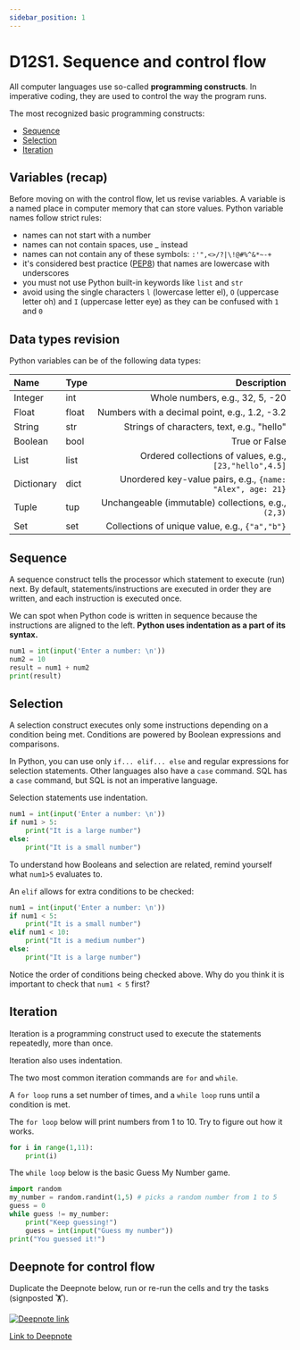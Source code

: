 ```yaml
---
sidebar_position: 1
---
```


# D12S1. Sequence and control flow

All computer languages use so-called **programming constructs**. In imperative coding, they are used to control the way the program runs.

The most recognized basic programming constructs:

- [Sequence](#sequence)
- [Selection](#selection)
- [Iteration](#iteration)

## Variables (recap)

Before moving on with the control flow, let us revise variables.
A variable is a named place in computer memory that can store values.
Python variable names follow strict rules:

- names can not start with a number
- names can not contain spaces, use _ instead
- names can not contain any of these symbols: `:'",<>/?|\!@#%^&*~-+`
- it's considered best practice ([PEP8](https://www.python.org/dev/peps/pep-0008/#function-and-variable-names)) that names are lowercase with underscores
- you must not use Python built-in keywords like `list` and `str`
- avoid using the single characters `l` (lowercase letter el), `O` (uppercase letter oh) and `I` (uppercase letter eye) as they can be confused with `1` and `0`

## Data types revision

Python variables can be of the following data types:

| Name | Type | Description |
| :- | :- | -: |
| Integer  | int | Whole numbers, e.g., 32, 5, -20  |
| Float  | float | Numbers with a decimal point, e.g., 1.2, -3.2 |
| String  | str | Strings of characters, text, e.g., "hello" |
| Boolean  | bool | True or False |
| List  | list | Ordered collections of values, e.g., `[23,"hello",4.5]` |
| Dictionary  | dict | Unordered key-value pairs, e.g., `{name: "Alex", age: 21}` |
| Tuple  | tup | Unchangeable (immutable) collections, e.g., `(2,3)`|
| Set  | set | Collections of unique value, e.g., `{"a","b"}`|

## Sequence

A sequence construct tells the processor which statement to execute (run) next. By default, statements/instructions are executed in order they are written, and each instruction is executed once.

We can spot when Python code is written in sequence because the instructions are aligned to the left. **Python uses indentation as a part of its syntax.**

```python
num1 = int(input('Enter a number: \n'))
num2 = 10
result = num1 + num2
print(result)
```

## Selection

A selection construct executes only some instructions depending on a condition being met. Conditions are powered by Boolean expressions and comparisons.

In Python, you can use only `if... elif... else` and regular expressions for selection statements. Other languages also have a `case` command. SQL has a `case` command, but SQL is not an imperative language.

Selection statements use indentation.

```python
num1 = int(input('Enter a number: \n'))
if num1 > 5:
    print("It is a large number")
else:
    print("It is a small number")
```

To understand how Booleans and selection are related, remind yourself what `num1>5` evaluates to.

An `elif` allows for extra conditions to be checked:

```python
num1 = int(input('Enter a number: \n'))
if num1 < 5:
    print("It is a small number")
elif num1 < 10:
    print("It is a medium number")
else:
    print("It is a large number")
```

Notice the order of conditions being checked above. Why do you think it is important to check that `num1 < 5` first?

## Iteration

Iteration is a programming construct used to execute the statements repeatedly, more than once.

Iteration also uses indentation.

The two most common iteration commands are `for` and `while`.

A `for loop` runs a set number of times, and a `while loop` runs until a condition is met.

The `for loop` below will print numbers from 1 to 10. Try to figure out how it works.

```python
for i in range(1,11):
    print(i)
```

The `while loop` below is the basic Guess My Number game.

```python
import random
my_number = random.randint(1,5) # picks a random number from 1 to 5
guess = 0
while guess != my_number:
    print("Keep guessing!")
    guess = int(input("Guess my number"))
print("You guessed it!")
```

## Deepnote for control flow

Duplicate the Deepnote below, run or re-run the cells and try the tasks (signposted 🏋️).

[<img
    src="/img/icons/deepnote-logo.svg"
    alt="Deepnote link"
/>](https://deepnote.com/project/control-flow-mzBaNWEfTuyNMp46-98HiA/%2Fnotebook.ipynb)

[Link to Deepnote](https://deepnote.com/project/control-flow-mzBaNWEfTuyNMp46-98HiA/%2Fnotebook.ipynb)
